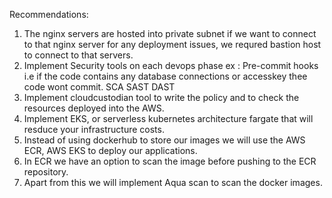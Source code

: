 Recommendations:

1. The nginx servers are hosted into private subnet if we want to connect to that nginx server for any deployment issues,  we requred bastion host to connect to that servers.
2. Implement Security tools on each devops phase ex : Pre-commit hooks i.e if the code contains any database connections or accesskey thee code wont commit.
     SCA
     SAST
     DAST
 3. Implement cloudcustodian tool to write the policy and to check the resources deployed into the AWS.
 4. Implement EKS, or serverless kubernetes architecture fargate that will resduce your infrastructure costs.
 5. Instead of using dockerhub to store our images we will use the AWS ECR, AWS EKS to deploy our applications.
 6. In ECR we have an option to scan the image before pushing to the ECR repository.
 7. Apart from this we will implement Aqua scan to scan the docker images.

